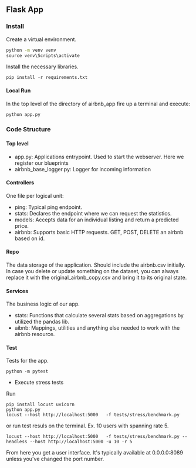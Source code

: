 ## Flask App

### Install

Create a virtual environment.

```cmd
python -m venv venv
source venv\Scripts\activate
```

Install the necessary libraries.

```
pip install -r requirements.txt
```

#### Local Run

In the top level of the directory of airbnb_app fire up a terminal and execute:

```cmd
python app.py
```

### Code Structure

#### Top level

- app.py: Applications entrypoint. Used to start the webserver. Here we register our blueprints
- airbnb_base_logger.py: Logger for incoming information

#### Controllers

One file per logical unit:

- ping: Typical ping endpoint.
- stats: Declares the endpoint where we can request the statistics.
- models: Accepts data for an individual listing and return a predicted price.
- airbnb: Supports basic HTTP requests. GET, POST, DELETE an airbnb based on id.

#### Repo

The data storage of the application. Should include the airbnb.csv initially.
In case you delete or update something on the dataset, you can always replace
it with the original_airbnb_copy.csv and bring it to its original state.

#### Services

The business logic of our app.

- stats: Functions that calculate several stats based on aggregations by utilized the pandas lib.
- aibnb: Mappings, utilities and anything else needed to work with the airbnb resource.

#### Test

Tests for the app.

```
python -m pytest
```

- Execute stress tests

Run

```
pip install locust uvicorn
python app.py
locust --host http://localhost:5000   -f tests/stress/benchmark.py
```

or run test resuls on the terminal. Ex. 10 users with spanning rate 5.

```
locust --host http://localhost:5000   -f tests/stress/benchmark.py --headless --host http://localhost:5000 -u 10 -r 5
```

From here you get a user interface. It's typically available at 0.0.0.0:8089
unless you've changed the port number.
